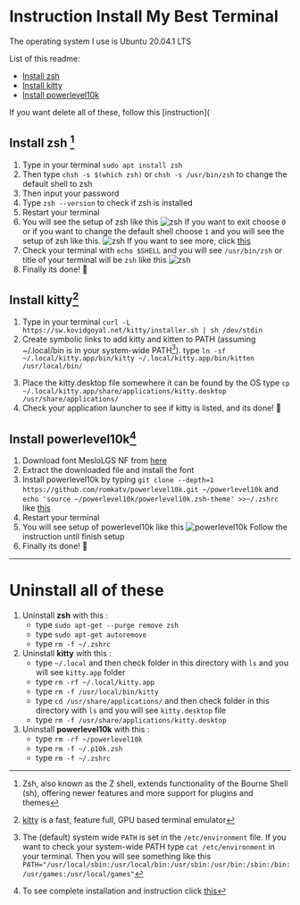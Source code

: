# Instruction Install My Best Terminal

The operating system I use is Ubuntu 20.04.1 LTS

List of this readme:
- [Install zsh](#install-zsh1)
- [Install kitty](#install-kitty2)
- [Install powerlevel10k](#install-powerlevel10k4)

If you want delete all of these, follow this [instruction](

## Install zsh [^zsh]
[^zsh]: Zsh, also known as the Z shell, extends functionality of the Bourne Shell (sh), offering newer features and more support for plugins and themes
1. Type in your terminal `sudo apt install zsh`
2. Then type `chsh -s $(which zsh)` or `chsh -s /usr/bin/zsh` to change the default shell to zsh
3. Then input your password
4. Type `zsh --version` to check if zsh is installed
5. Restart your terminal
6. You will see the setup of zsh like this
![zsh](https://www.tecmint.com/wp-content/uploads/2020/10/New-User-Zsh-Setup.png)
If you want to exit choose `0` or if you want to change the default shell choose `1` and you will see the setup of zsh like this.
![zsh](https://www.tecmint.com/wp-content/uploads/2020/10/Zsh-Main-Menu.png)
If you want to see more, click [this](https://www.tecmint.com/install-zsh-in-ubuntu/)
7. Check your terminal with `echo $SHELL` and you will see `/usr/bin/zsh` or title of your terminal will be `zsh` like this ![zsh](https://cdn.statically.io/img/i.ibb.co/Pwc57Y8/2023-02-05-09-43.png)
8. Finally its done! :tada:

## Install kitty[^kitty]
[^kitty]: [kitty](https://sw.kovidgoyal.net/kitty/) is a fast, feature full, GPU based terminal emulator
1. Type in your terminal `curl -L https://sw.kovidgoyal.net/kitty/installer.sh | sh /dev/stdin`
2. Create symbolic links to add kitty and kitten to PATH (assuming ~/.local/bin is in your system-wide PATH[^system-wide-PATH]).
type `ln -sf ~/.local/kitty.app/bin/kitty ~/.local/kitty.app/bin/kitten /usr/local/bin/`
[^system-wide-PATH]: The (default) system wide `PATH` is set in the `/etc/environment` file. If you want to check your system-wide PATH type `cat /etc/environment` in your terminal. Then you will see something like this `PATH="/usr/local/sbin:/usr/local/bin:/usr/sbin:/usr/bin:/sbin:/bin:/usr/games:/usr/local/games"`
3. Place the kitty.desktop file somewhere it can be found by the OS
type `cp ~/.local/kitty.app/share/applications/kitty.desktop /usr/share/applications/`
4. Check your application launcher to see if kitty is listed, and its done! :tada:

## Install powerlevel10k[^powerlevel10k]
[^powerlevel10k]: To see complete installation and instruction click [this](https://github.com/romkatv/powerlevel10k#meslo-nerd-font-patched-for-powerlevel10k)
1. Download font MesloLGS NF from [here](https://github.com/romkatv/powerlevel10k#fonts)
2. Extract the downloaded file and install the font
3. Install powerlevel10k by typing `git clone --depth=1 https://github.com/romkatv/powerlevel10k.git ~/powerlevel10k` and `echo 'source ~/powerlevel10k/powerlevel10k.zsh-theme' >>~/.zshrc` like [this](https://github.com/romkatv/powerlevel10k#manual)
4. Restart your terminal
5. You will see setup of powerlevel10k like this ![powerlevel10k](https://cdn.statically.io/img/i.ibb.co/Jq7nFdQ/2023-02-05-09-21.png)
Follow the instruction until finish setup
6. Finally its done! :tada:

---

# Uninstall all of these
1. Uninstall **zsh** with this :
    - type `sudo apt-get --purge remove zsh`
    - type `sudo apt-get autoremove`
    - type `rm -f ~/.zshrc`
2. Uninstall **kitty** with this :
    - type `~/.local` and then check folder in this directory with `ls` and you will see `kitty.app` folder
    - type `rm -rf ~/.local/kitty.app`
    - type `rm -f /usr/local/bin/kitty`
    - type `cd /usr/share/applications/` and then check folder in this directory with `ls` and you will see `kitty.desktop` file
    - type `rm -f /usr/share/applications/kitty.desktop`
3. Uninstall **powerlevel10k** with this :
    - type `rm -rf ~/powerlevel10k`
    - type `rm -f ~/.p10k.zsh`
    - type `rm -f ~/.zshrc`